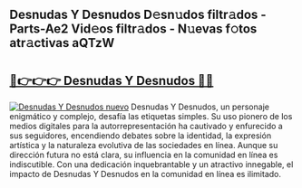 ## Desnudas Y Desnudos D𝚎sn𝚞dos filtr𝚊dos - Parts-Ae2 Vid𝚎os filtr𝚊dos - N𝚞evas f𝚘tos atr𝚊ctivas aQTzW

# <h2><a href="http://mbby7p.tromn.icu/?c=Desnudas+Y+Desnudos">🔗👉👉👉 Desnudas Y Desnudos 🔗🔗</a></h2>

[![Desnudas Y Desnudos nuevo](https://i.imgur.com/pEAQMta.gif)](http://mbby7p.tromn.icu/?c=Desnudas+Y+Desnudos)
Desnudas Y Desnudos, un personaje enigmático y complejo, desafía las etiquetas simples. Su uso pionero de los medios digitales para la autorrepresentación ha cautivado y enfurecido a sus seguidores, encendiendo debates sobre la identidad, la expresión artística y la naturaleza evolutiva de las sociedades en línea. Aunque su dirección futura no está clara, su influencia en la comunidad en línea es indiscutible. Con una dedicación inquebrantable y un atractivo innegable, el impacto de Desnudas Y Desnudos en la comunidad en línea es ilimitado.

